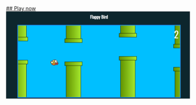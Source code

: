  <a href="https://jaymeborges.github.io/flappy-bird/">## Play now</a>
 <img src="imgs/flappy.png" alt="flappy">